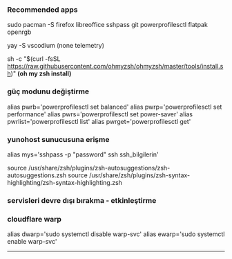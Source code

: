 ### Recommended apps

sudo pacman -S firefox libreoffice sshpass git powerprofilesctl flatpak openrgb

yay -S vscodium (none telemetry)

sh -c "$(curl -fsSL https://raw.githubusercontent.com/ohmyzsh/ohmyzsh/master/tools/install.sh)" **(oh my zsh install)**

### güç modunu değiştirme

alias pwrb='powerprofilesctl set balanced'
alias pwrp='powerprofilesctl set performance'
alias pwrs='powerprofilesctl set power-saver'
alias pwrlist='powerprofilesctl list'
alias pwrget='powerprofilesctl get'

### yunohost sunucusuna erişme

alias mys='sshpass -p "password" ssh ssh_bilgilerin'

source /usr/share/zsh/plugins/zsh-autosuggestions/zsh-autosuggestions.zsh
source /usr/share/zsh/plugins/zsh-syntax-highlighting/zsh-syntax-highlighting.zsh

### servisleri devre dışı bırakma - etkinleştirme

### cloudflare warp
alias dwarp='sudo systemctl disable warp-svc'
alias ewarp='sudo systemctl enable warp-svc'

--------------------------------------------------------------------------------------

